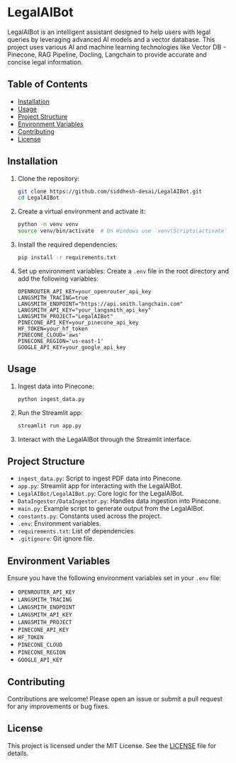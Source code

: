 # LegalAIBot

LegalAIBot is an intelligent assistant designed to help users with legal queries by leveraging advanced AI models and a vector database. This project uses various AI and machine learning technologies like Vector DB - Pinecone, RAG Pipeline, Docling, Langchain to provide accurate and concise legal information.

## Table of Contents

- [Installation](#installation)
- [Usage](#usage)
- [Project Structure](#project-structure)
- [Environment Variables](#environment-variables)
- [Contributing](#contributing)
- [License](#license)

## Installation

1. Clone the repository:

   ```sh
   git clone https://github.com/siddhesh-desai/LegalAIBot.git
   cd LegalAIBot
   ```

2. Create a virtual environment and activate it:

   ```sh
   python -m venv venv
   source venv/bin/activate  # On Windows use `venv\Scripts\activate`
   ```

3. Install the required dependencies:

   ```sh
   pip install -r requirements.txt
   ```

4. Set up environment variables:
   Create a `.env` file in the root directory and add the following variables:
   ```env
   OPENROUTER_API_KEY=your_openrouter_api_key
   LANGSMITH_TRACING=true
   LANGSMITH_ENDPOINT="https://api.smith.langchain.com"
   LANGSMITH_API_KEY="your_langsmith_api_key"
   LANGSMITH_PROJECT="LegalAIBot"
   PINECONE_API_KEY=your_pinecone_api_key
   HF_TOKEN=your_hf_token
   PINECONE_CLOUD='aws'
   PINECONE_REGION='us-east-1'
   GOOGLE_API_KEY=your_google_api_key
   ```

## Usage

1. Ingest data into Pinecone:

   ```sh
   python ingest_data.py
   ```

2. Run the Streamlit app:

   ```sh
   streamlit run app.py
   ```

3. Interact with the LegalAIBot through the Streamlit interface.

## Project Structure

- `ingest_data.py`: Script to ingest PDF data into Pinecone.
- `app.py`: Streamlit app for interacting with the LegalAIBot.
- `LegalAIBot/LegalAIBot.py`: Core logic for the LegalAIBot.
- `DataIngestor/DataIngestor.py`: Handles data ingestion into Pinecone.
- `main.py`: Example script to generate output from the LegalAIBot.
- `constants.py`: Constants used across the project.
- `.env`: Environment variables.
- `requirements.txt`: List of dependencies.
- `.gitignore`: Git ignore file.

## Environment Variables

Ensure you have the following environment variables set in your `.env` file:

- `OPENROUTER_API_KEY`
- `LANGSMITH_TRACING`
- `LANGSMITH_ENDPOINT`
- `LANGSMITH_API_KEY`
- `LANGSMITH_PROJECT`
- `PINECONE_API_KEY`
- `HF_TOKEN`
- `PINECONE_CLOUD`
- `PINECONE_REGION`
- `GOOGLE_API_KEY`

## Contributing

Contributions are welcome! Please open an issue or submit a pull request for any improvements or bug fixes.

## License

This project is licensed under the MIT License. See the [LICENSE](LICENSE) file for details.
